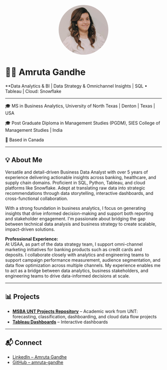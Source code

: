 <img src="./assets/profile.jpg" alt="Amruta Gandhe"
     style="width: 160px; height: 160px; border-radius: 50%; object-fit: cover; display: block; margin: 0 auto;">

# 👩‍💻 Amruta Gandhe   
**Data Analytics & BI | Data Strategy & Omnichannel Insights | SQL • Tableau | Cloud: Snowflake

---
🎓 MS in Business Analytics, University of North Texas | Denton | Texas | USA

🎓 Post Graduate Diploma in Management Studies (PGDM), SIES College of Management Studies | India

📍 Based in Canada 

---

## 💡 About Me

Versatile and detail-driven Business Data Analyst with over 5 years of experience delivering actionable insights across banking, healthcare, and supply chain domains. Proficient in SQL, Python, Tableau, and cloud platforms like Snowflake. Adept at translating raw data into strategic recommendations through data storytelling, interactive dashboards, and cross-functional collaboration.

With a strong foundation in business analytics, I focus on generating insights that drive informed decision-making and support both reporting and stakeholder engagement. I'm passionate about bridging the gap between technical data analysis and business strategy to create scalable, impact-driven solutions.

**Professional Experience:**  
At USAA, as part of the data strategy team, I support omni-channel marketing initiatives for banking products such as credit cards and deposits. I collaborate closely with analytics and engineering teams to support campaign performance measurement, audience segmentation, and data flow optimization across multiple channels. My experience enables me to act as a bridge between data analytics, business stakeholders, and engineering teams to drive data-informed decisions at scale.

---

## 📊 Projects

- **[MSBA UNT Projects Repository](https://github.com/amruta-gandhe/msba-unt-projects)** – Academic work from UNT: forecasting, classification, dashboarding, and cloud data flow projects  
- **[Tableau Dashboards](https://public.tableau.com/app/profile/amruta.gandhe/vizzes)** – Interactive dashboards  

---

## 📬 Connect

- [LinkedIn – Amruta Gandhe](https://www.linkedin.com/in/amruta-gandhe-1b1013207/)  
- [GitHub – amruta-gandhe](https://github.com/amruta-gandhe)
